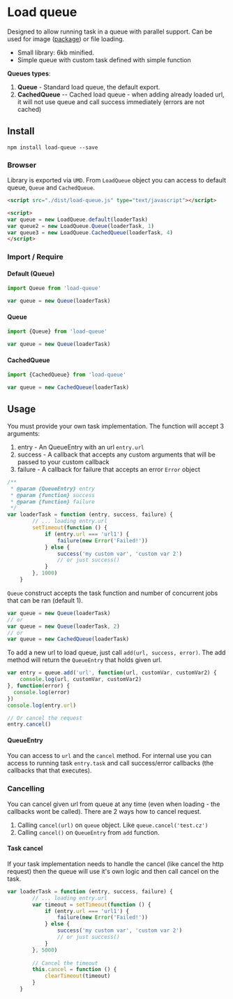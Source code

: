 # Load queue 
Designed to allow running task in a queue with parallel support. Can be used for image ([package](https://github.com/pionl/load-image-queue)) or file loading.

* Small library: 6kb minified.
* Simple queue with custom task defined with simple function

**Queues types**:

1. **Queue** - Standard load queue, the default export.
2. **CachedQueue** -- Cached load queue - when adding already loaded url, it will not use queue and call success immediately (errors are not cached)

## Install

```
npm install load-queue --save
```

### Browser

Library is exported via `UMD`. From `LoadQueue` object you can access to default queue, `Queue` and `CachedQueue`.

```html
<script src="./dist/load-queue.js" type="text/javascript"></script>

<script>
var queue = new LoadQueue.default(loaderTask)
var queue2 = new LoadQueue.Queue(loaderTask, 1)
var queue3 = new LoadQueue.CachedQueue(loaderTask, 4)
</script>
```

### Import / Require

#### Default (Queue)
```javascript
import Queue from 'load-queue'

var queue = new Queue(loaderTask)
```

#### Queue
```javascript
import {Queue} from 'load-queue'

var queue = new Queue(loaderTask)
```

#### CachedQueue
```javascript
import {CachedQueue} from 'load-queue'

var queue = new CachedQueue(loaderTask)
```

## Usage

You must provide your own task implementation. The function will accept 3 arguments:
1. entry - An QueueEntry with an url `entry.url`
2. success - A callback that accepts any custom arguments that will be passed to your custom callback
3. failure - A callback for failure that accepts an error `Error` object

```javascript
/**
 * @param {QueueEntry} entry
 * @param {function} success
 * @param {function} failure
 */
var loaderTask = function (entry, success, failure) {
        // ... loading entry.url
        setTimeout(function () {
            if (entry.url === 'url1') {
                failure(new Error('Failed!'))
            } else {
                success('my custom var', 'custom var 2')
                // or just success()
            }
        }, 1000)
    }
```

`Queue` construct accepts the task function and number of concurrent jobs that can be ran (default 1).

```javascript
var queue = new Queue(loaderTask)
// or 
var queue = new Queue(loaderTask, 2)
// or
var queue = new CachedQueue(loaderTask)
```

To add a new url to load queue, just call `add(url, success, error)`. The add method will return the `QueueEntry` that holds
given url.

```javascript
var entry = queue.add('url', function(url, customVar, customVar2) {
    console.log(url, customVar, customVar2)
}, function(error) {
  console.log(error)
})
console.log(entry.url)

// Or cancel the request
entry.cancel()
```

#### QueueEntry
You can access to `url` and the `cancel` method. For internal use you can access to running task `entry.task` and call 
success/error callbacks (the callbacks that that executes).

### Cancelling
You can cancel given url from queue at any time (even when loading - the callbacks wont be called).
There are 2 ways how to cancel request.

1. Calling `cancel(url)` on `queue` object. Like `queue.cancel('test.cz')`
2. Calling `cancel()` on `QueueEntry` from `add` function.

#### Task cancel
If your task implementation needs to handle the cancel (like cancel the http request) then the queue will use it's own
logic and then call cancel on the task. 

```javascript
var loaderTask = function (entry, success, failure) {
        // ... loading entry.url
        var timeout = setTimeout(function () {
            if (entry.url === 'url1') {
                failure(new Error('Failed!'))
            } else {
                success('my custom var', 'custom var 2')
                // or just success()
            }
        }, 5000)
        
        // Cancel the timeout
        this.cancel = function () {
            clearTimeout(timeout)
        }
    }
```
